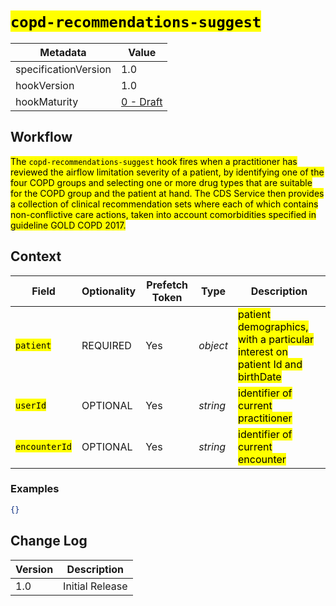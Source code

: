 # <mark>`copd-recommendations-suggest`</mark>

| Metadata | Value
| ---- | ----
| specificationVersion | 1.0
| hookVersion | 1.0
| hookMaturity | [0 - Draft](../../specification/1.0/#hook-maturity-model)

## Workflow

<mark>The `copd-recommendations-suggest` hook fires when a practitioner has reviewed the airflow limitation severity of a patient, by identifying one of the 
four COPD groups and selecting one or more drug types that are suitable for the COPD group and the patient at hand. The CDS Service then provides a collection
of clinical recommendation sets where each of which contains non-conflictive care actions, taken into account comorbidities specified in guideline GOLD COPD 2017.</mark>

## Context

<mark></mark>

Field | Optionality | Prefetch Token | Type | Description
----- | -------- | ---- | ---- | ----
<mark>`patient`</mark> | REQUIRED | Yes | *object* | <mark>patient demographics, with a particular interest on patient Id and birthDate</mark>
<mark>`userId`</mark> | OPTIONAL | Yes | *string* | <mark>identifier of current practitioner</mark>
<mark>`encounterId`</mark> | OPTIONAL | Yes | *string* | <mark>identifier of current encounter</mark>

### Examples


```json
{}
```

## Change Log

Version | Description
---- | ----
1.0 | Initial Release
